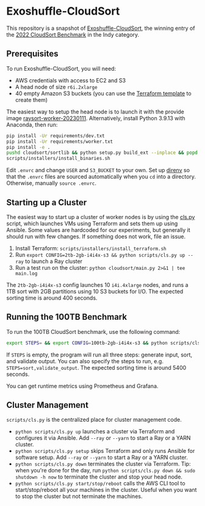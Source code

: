 # Exoshuffle-CloudSort

This repository is a snapshot of [Exoshuffle-CloudSort](http://sortbenchmark.org/ExoshuffleCloudSort2022.pdf), the winning entry of the [2022 CloudSort Benchmark](http://sortbenchmark.org/) in the Indy category.

## Prerequisites

To run Exoshuffle-CloudSort, you will need:

* AWS credentials with access to EC2 and S3
* A head node of size `r6i.2xlarge`
* 40 empty Amazon S3 buckets (you can use the [Terraform template](https://github.com/exoshuffle/cloudsort/tree/master/scripts/config/terraform/aws-s3-template) to create them)

The easiest way to setup the head node is to launch it with the provide image [raysort-worker-20230111](https://us-west-2.console.aws.amazon.com/ec2/v2/home?region=us-west-2#ImageDetails:imageId=ami-0c5cce1d70efb41f5). Alternatively, install Python 3.9.13 with Anaconda, then run:

```bash
pip install -Ur requirements/dev.txt
pip install -Ur requirements/worker.txt
pip install -e .
pushd cloudsort/sortlib && python setup.py build_ext --inplace && popd
scripts/installers/install_binaries.sh
```

Edit `.envrc` and change `USER` and `S3_BUCKET` to your own. Set up [direnv](https://direnv.net/) so that the `.envrc` files are sourced automatically when you `cd` into a directory. Otherwise, manually `source .envrc`.

## Starting up a Cluster

The easiest way to start up a cluster of worker nodes is by using the [cls.py](https://github.com/exoshuffle/cloudsort/blob/master/scripts/cls.py) script, which launches VMs using Terraform and sets them up using Ansible. Some values are hardcoded for our experiments, but generally it should run with few changes. If something does not work, file an issue.

1. Install Terraform: `scripts/installers/install_terraform.sh`
2. Run `export CONFIG=2tb-2gb-i4i4x-s3 && python scripts/cls.py up --ray` to launch a Ray cluster
3. Run a test run on the cluster: `python cloudsort/main.py 2>&1 | tee main.log`

The `2tb-2gb-i4i4x-s3` config launches 10 `i4i.4xlarge` nodes, and runs a 1TB sort with 2GB partitions using 10 S3 buckets for I/O. The expected sorting time is around 400 seconds.

## Running the 100TB Benchmark

To run the 100TB CloudSort benchmark, use the following command:

```bash
export STEPS= && export CONFIG=100tb-2gb-i4i4x-s3 && python scripts/cls.py up --ray && python cloudsort/main.py 2>&1 | tee main.log
```

If `STEPS` is empty, the program will run all three steps: generate input, sort, and validate output. You can also specify the steps to run, e.g. `STEPS=sort,validate_output`. The expected sorting time is around 5400 seconds.

You can get runtime metrics using Prometheus and Grafana.

## Cluster Management

`scripts/cls.py` is the centralized place for cluster management code.

- `python scripts/cls.py up` launches a cluster via Terraform and configures it via Ansible. Add `--ray` or `--yarn` to start a Ray or a YARN cluster.
- `python scripts/cls.py setup` skips Terraform and only runs Ansible for software setup. Add `--ray` or `--yarn` to start a Ray or a YARN cluster.
- `python scripts/cls.py down` terminates the cluster via Terraform. Tip: when you're done for the day, run `python scripts/cls.py down && sudo shutdown -h now` to terminate the cluster and stop your head node.
- `python scripts/cls.py start/stop/reboot` calls the AWS CLI tool to start/stop/reboot all your machines in the cluster. Useful when you want to stop the cluster but not terminate the machines.
